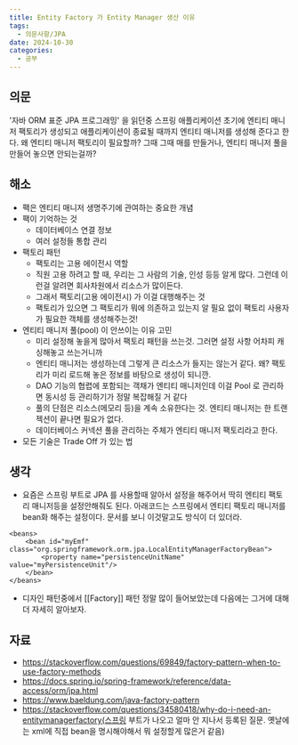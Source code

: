 ```yaml
---
title: Entity Factory 가 Entity Manager 생산 이유
tags:
  - 의문사항/JPA
date: 2024-10-30
categories:
  - 공부
---
```


## 의문

'자바 ORM 표준 JPA 프로그래밍' 을 읽던중 스프링 애플리케이션 초기에 엔티티 매니저 팩토리가 생성되고 애플리케이션이 종료될 때까지 엔티티 매니저를 생성해 준다고 한다. 왜 엔티티 매니저 팩토리이 필요할까?
그때 그때 매를 만들거나, 엔티티 매니저 풀을 만들어 놓으면 안되는걸까?

## 해소

- 팩은 엔티티 매니저 생명주기에 관여하는 중요한 개념
- 팩이 기억하는 것
    - 데이터베이스 연결 정보
    - 여러 설정들 통합 관리
- 팩토리 패턴
    - 팩토리는 고용 에이전시 역할
    - 직원 고용 하려고 할 때, 우리는 그 사람의 기술, 인성 등등 알게 많다. 그런데 이런걸 알려면 회사차원에서 리소스가 많이든다.
    - 그래서 팩토리(고용 에이전시) 가 이걸 대행해주는 것
    - 팩토리가 있으면 그 팩토리가 뭐에 의존하고 있는지 알 필요 없이 팩토리 사용자가 필요한 객체를 생성해주는것!
- 엔티티 매니저 풀(pool) 이 안쓰이는 이유 고민
    - 미리 설정해 놓을게 많아서 팩토리 패턴을 쓰는것. 그러면 설정 사항 어차피 캐싱해놓고 쓰는거니까
    - 엔티티 매니저는 생성하는데 그렇게 큰 리소스가 들지는 않는거 같다. 왜? 팩토리가 미리 로드해 놓은 정보를 바탕으로 생성이 되니깐.
    - DAO 기능의 협렵에 포함되는 객채가 엔티티 매니저인데 이걸 Pool 로 관리하면 동시성 등 관리하기가 정말 복잡해질 거 같다
    - 풀의 단점은 리소스(메모리 등)을 계속 소유한다는 것. 엔티티 매니저는 한 트랜젝션이 끝나면 필요가 없다.
    - 데이터베이스 커넥션 풀을 관리하는 주체가 엔티티 매니저 팩토리라고 한다.
- 모든 기술은 Trade Off 가 있는 법

## 생각

- 요즘은 스프링 부트로 JPA 를 사용할때 알아서 설정을 해주어서 딱히 엔티티 팩토리 매니저등을 설정안해줘도 된다. 아래코드는 스프링에서 엔티티 팩토리 매니저를 bean화 해주는 설정이다. 문서를 보니 이것말고도
  방식이 더 있더라.

```
<beans>
	<bean id="myEmf" class="org.springframework.orm.jpa.LocalEntityManagerFactoryBean">
		<property name="persistenceUnitName" value="myPersistenceUnit"/>
	</bean>
</beans>
```

- 디자인 패턴중에서 [[Factory]] 패턴 정말 많이 들어보았는데 다음에는 그거에 대해 더 자세히 알아보자.

## 자료

- https://stackoverflow.com/questions/69849/factory-pattern-when-to-use-factory-methods
- https://docs.spring.io/spring-framework/reference/data-access/orm/jpa.html
- https://www.baeldung.com/java-factory-pattern
- https://stackoverflow.com/questions/34580418/why-do-i-need-an-entitymanagerfactory(스프링 부트가 나오고 얼마 안 지나서 등록된 질문. 옛날에는
  xml에 직접 bean을 명시해야해서 뭐 설정할게 많은거 같음)